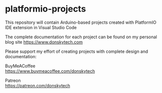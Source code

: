 # platformio-projects

This repository will contain Arduino-based projects created with PlatformIO IDE extension in Visual Studio Code  
  
The complete documentation for each project can be found on my personal blog site https://www.donskytech.com  
  
Please support my effort of creating projects with complete design and documentation:  
  
BuyMeACoffee  
https://www.buymeacoffee.com/donskytech
  
Patreon  
https://patreon.com/donskytech

